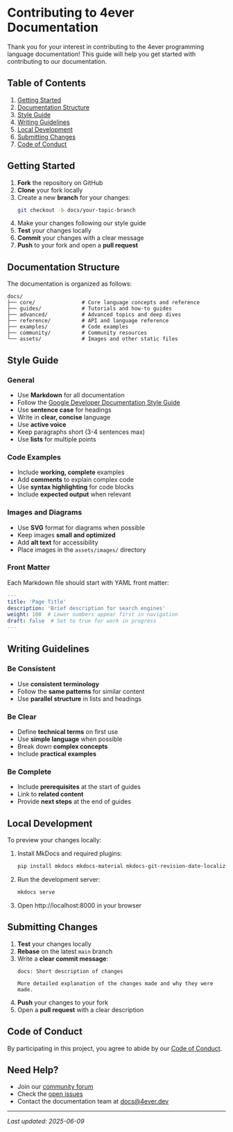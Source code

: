 # Contributing to 4ever Documentation

Thank you for your interest in contributing to the 4ever programming language documentation! This guide will help you get started with contributing to our documentation.

## Table of Contents

1. [Getting Started](#getting-started)
2. [Documentation Structure](#documentation-structure)
3. [Style Guide](#style-guide)
4. [Writing Guidelines](#writing-guidelines)
5. [Local Development](#local-development)
6. [Submitting Changes](#submitting-changes)
7. [Code of Conduct](#code-of-conduct)

## Getting Started

1. **Fork** the repository on GitHub
2. **Clone** your fork locally
3. Create a new **branch** for your changes:
   ```bash
   git checkout -b docs/your-topic-branch
   ```
4. Make your changes following our style guide
5. **Test** your changes locally
6. **Commit** your changes with a clear message
7. **Push** to your fork and open a **pull request**

## Documentation Structure

The documentation is organized as follows:

```
docs/
├── core/               # Core language concepts and reference
├── guides/             # Tutorials and how-to guides
├── advanced/           # Advanced topics and deep dives
├── reference/          # API and language reference
├── examples/           # Code examples
├── community/          # Community resources
└── assets/             # Images and other static files
```

## Style Guide

### General

- Use **Markdown** for all documentation
- Follow the [Google Developer Documentation Style Guide](https://developers.google.com/style)
- Use **sentence case** for headings
- Write in **clear, concise** language
- Use **active voice**
- Keep paragraphs short (3-4 sentences max)
- Use **lists** for multiple points

### Code Examples

- Include **working, complete** examples
- Add **comments** to explain complex code
- Use **syntax highlighting** for code blocks
- Include **expected output** when relevant

### Images and Diagrams

- Use **SVG** format for diagrams when possible
- Keep images **small and optimized**
- Add **alt text** for accessibility
- Place images in the `assets/images/` directory

### Front Matter

Each Markdown file should start with YAML front matter:

```yaml
---
title: 'Page Title'
description: 'Brief description for search engines'
weight: 100  # Lower numbers appear first in navigation
draft: false  # Set to true for work in progress
---
```

## Writing Guidelines

### Be Consistent

- Use **consistent terminology**
- Follow the **same patterns** for similar content
- Use **parallel structure** in lists and headings

### Be Clear

- Define **technical terms** on first use
- Use **simple language** when possible
- Break down **complex concepts**
- Include **practical examples**

### Be Complete

- Include **prerequisites** at the start of guides
- Link to **related content**
- Provide **next steps** at the end of guides

## Local Development

To preview your changes locally:

1. Install MkDocs and required plugins:
   ```bash
   pip install mkdocs mkdocs-material mkdocs-git-revision-date-localized-plugin
   ```

2. Run the development server:
   ```bash
   mkdocs serve
   ```

3. Open http://localhost:8000 in your browser

## Submitting Changes

1. **Test** your changes locally
2. **Rebase** on the latest `main` branch
3. Write a **clear commit message**:
   ```
   docs: Short description of changes
   
   More detailed explanation of the changes made and why they were made.
   ```
4. **Push** your changes to your fork
5. Open a **pull request** with a clear description

## Code of Conduct

By participating in this project, you agree to abide by our [Code of Conduct](CODE_OF_CONDUCT.md).

## Need Help?

- Join our [community forum](https://github.com/your-org/4ever/discussions)
- Check the [open issues](https://github.com/your-org/4ever/issues)
- Contact the documentation team at docs@4ever.dev

---

*Last updated: 2025-06-09*
